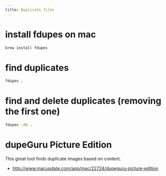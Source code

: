 ```yaml
---
title: Duplicate files
---
```


# install fdupes on mac
```bash
brew install fdupes
```

# find duplicates
```bash
fdupes .
```

# find and delete duplicates (removing the first one)
```bash
fdupes -dN .
```

# dupeGuru Picture Edition 
This great tool finds duplicate images based on content.
* http://www.macupdate.com/app/mac/22724/dupeguru-picture-edition
